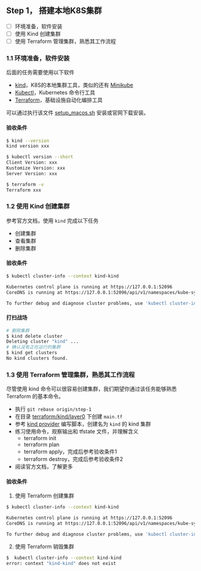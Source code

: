 Step 1， 搭建本地K8S集群
--

- [ ] 环境准备，软件安装
- [ ] 使用 Kind 创建集群
- [ ] 使用 Terraform 管理集群，熟悉其工作流程

### 1.1 环境准备，软件安装

后面的任务需要使用以下软件

- [kind](https://registry.terraform.io/providers/kyma-incubator/kind/0.0.11)，K8S的本地集群工具，类似的还有 [Minikube](https://minikube.sigs.k8s.io/docs/start/)
- [Kubectl](https://kubernetes.io/docs/tasks/tools/#kubectl)，Kubernetes 命令行工具
- [Terraform](https://www.terraform.io/)，基础设施自动化编排工具

可以通过执行该文件 [setup_macos.sh](./../scripts/setup_macos.sh) 安装或官网下载安装。

#### 验收条件

```bash
$ kind --version
kind version xxx

$ kubectl version --short
Client Version: xxx
Kustomize Version: xxx
Server Version: xxx

$ terraform -v
Terraform xxx
```

### 1.2 使用 Kind 创建集群

参考官方文档，使用 `kind` 完成以下任务

- 创建集群
- 查看集群
- 删除集群


#### 验收条件

```bash
$ kubectl cluster-info --context kind-kind

Kubernetes control plane is running at https://127.0.0.1:52096
CoreDNS is running at https://127.0.0.1:52096/api/v1/namespaces/kube-system/services/kube-dns:dns/proxy

To further debug and diagnose cluster problems, use 'kubectl cluster-info dump'.
```

#### 打扫战场

```bash
# 删除集群
$ kind delete cluster
Deleting cluster "kind" ...
# 确认没有正在运行的集群
$ kind get clusters
No kind clusters found.
```

### 1.3 使用 Terraform 管理集群，熟悉其工作流程

尽管使用 kind 命令可以很容易创建集群，我们期望你通过该任务能够熟悉 Terraform 的基本命令。

- 执行 `git rebase origin/step-1`
- 在目录 [terraform/kind/layer0](../terraform/kind/layer0) 下创建 `main.tf`
- 参考 [kind provider](https://registry.terraform.io/providers/justenwalker/kind/latest) 编写脚本，创建名为 `kind` 的 kind 集群
- 练习使用命令，观察输出和 tfstate 文件，并理解含义
  - terraform init
  - terraform plan
  - terraform apply，完成后参考验收条件1
  - terraform destroy，完成后参考验收条件2
- 阅读官方文档，了解更多

#### 验收条件

1. 使用 Terraform 创建集群

```bash
$ kubectl cluster-info --context kind-kind

Kubernetes control plane is running at https://127.0.0.1:52096
CoreDNS is running at https://127.0.0.1:52096/api/v1/namespaces/kube-system/services/kube-dns:dns/proxy

To further debug and diagnose cluster problems, use 'kubectl cluster-info dump'.
```

2. 使用 Terraform 销毁集群

```bash
$  kubectl cluster-info --context kind-kind
error: context "kind-kind" does not exist
```